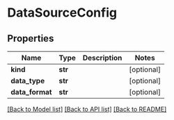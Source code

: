 # DataSourceConfig

## Properties
Name | Type | Description | Notes
------------ | ------------- | ------------- | -------------
**kind** | **str** |  | [optional] 
**data_type** | **str** |  | [optional] 
**data_format** | **str** |  | [optional] 

[[Back to Model list]](../README.md#documentation-for-models) [[Back to API list]](../README.md#documentation-for-api-endpoints) [[Back to README]](../README.md)

